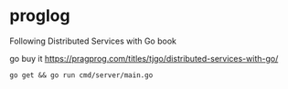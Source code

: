 # proglog
Following Distributed Services with Go book

go buy it https://pragprog.com/titles/tjgo/distributed-services-with-go/


`go get && go run cmd/server/main.go`
